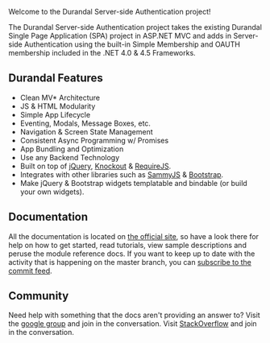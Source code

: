 Welcome to the Durandal Server-side Authentication project!

The Durandal Server-side Authentication project takes the existing Durandal Single Page Application (SPA) project in ASP.NET MVC and adds in Server-side Authentication using the built-in Simple Membership and OAUTH membership included in the .NET 4.0 & 4.5 Frameworks.

## Durandal Features

* Clean MV* Architecture
* JS & HTML Modularity
* Simple App Lifecycle
* Eventing, Modals, Message Boxes, etc.
* Navigation & Screen State Management
* Consistent Async Programming w/ Promises
* App Bundling and Optimization
* Use any Backend Technology
* Built on top of [jQuery](http://jquery.com/), [Knockout](http://knockoutjs.com/) & [RequireJS](http://requirejs.org/).
* Integrates with other libraries such as [SammyJS](http://sammyjs.org/) & [Bootstrap](http://twitter.github.com/bootstrap/).
* Make jQuery & Bootstrap widgets templatable and bindable (or build your own widgets).

## Documentation

All the documentation is located on [the official site](http://durandaljs.com/pages/docs), so have a look there for help on how to get started, read tutorials, view sample descriptions and peruse the module reference docs.
If you want to keep up to date with the activity that is happening on the master branch, you can [subscribe to the commit feed](https://github.com/jamesc88/Durandal_Serverside_Authentication/commits/master.atom).

## Community

Need help with something that the docs aren't providing an answer to? 
Visit the [google group](https://groups.google.com/forum/?fromgroups#!forum/durandaljs) and join in the conversation. 
Visit [StackOverflow](http://stackoverflow.com/questions/tagged/durandal) and join in the conversation.